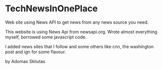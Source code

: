 # TechNewsInOnePlace
Web site using News API to get news from any news source you need.

This website is using News Api from newsapi.org. Wrote almost everything myself, borrowed some javascript code.

I added news sites that I follow and some others like cnn, the washington post and ign for some flavour.

by Adomas Skliutas
